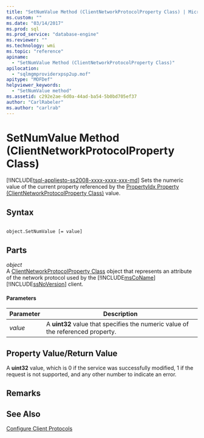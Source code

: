 ```yaml
---
title: "SetNumValue Method (ClientNetworkProtocolProperty Class) | Microsoft Docs"
ms.custom: ""
ms.date: "03/14/2017"
ms.prod: sql
ms.prod_service: "database-engine"
ms.reviewer: ""
ms.technology: wmi
ms.topic: "reference"
apiname: 
  - "SetNumValue Method (ClientNetworkProtocolProperty Class)"
apilocation: 
  - "sqlmgmproviderxpsp2up.mof"
apitype: "MOFDef"
helpviewer_keywords: 
  - "SetNumValue method"
ms.assetid: c292e2ae-6d0a-44ad-ba54-5b0bd705ef37
author: "CarlRabeler"
ms.author: "carlrab"
---
```

# SetNumValue Method (ClientNetworkProtocolProperty Class)
[!INCLUDE[tsql-appliesto-ss2008-xxxx-xxxx-xxx-md](../../../includes/tsql-appliesto-ss2008-xxxx-xxxx-xxx-md.md)]
  Sets the numeric value of the current property referenced by the [PropertyIdx Property (ClientNetworkProtocolProperty Class)](../../../relational-databases/wmi-provider-configuration-classes/clientnetworkprotocolproperty-class/propertyidx-property-clientnetworkprotocolproperty-class.md) value.  
  
## Syntax  
  
```  
  
object.SetNumValue [= value]  
```  
  
## Parts  
 *object*  
 A [ClientNetworkProtocolProperty Class](../../../relational-databases/wmi-provider-configuration-classes/clientnetworkprotocolproperty-class/clientnetworkprotocolproperty-class.md) object that represents an attribute of the network protocol used by the [!INCLUDE[msCoName](../../../includes/msconame-md.md)] [!INCLUDE[ssNoVersion](../../../includes/ssnoversion-md.md)] client.  
  
#### Parameters  
  
|Parameter|Description|  
|---------------|-----------------|  
|*value*|A **uint32** value that specifies the numeric value of the referenced property.|  
  
## Property Value/Return Value  
 A **uint32** value, which is 0 if the service was successfully modified, 1 if the request is not supported, and any other number to indicate an error.  
  
## Remarks  
  
## See Also  
 [Configure Client Protocols](../../../database-engine/configure-windows/configure-client-protocols.md)  
  
  

